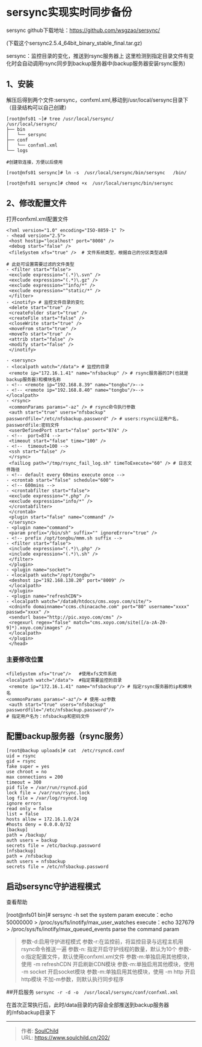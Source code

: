 # sersync实现实时同步备份

<!--more-->
sersync  github下载地址：https://github.com/wsgzao/sersync/

(下载这个sersync2.5.4_64bit_binary_stable_final.tar.gz)

sersync：监控目录的变化，推送到rsync服务器上
这里检测到指定目录文件有变化时会自动调用rsync同步到backup服务器中(backup服务器安装rsync服务)

## 1、安装

解压后得到两个文件:sersync，confxml.xml,移动到/usr/local/sersync目录下（目录结构可以自己创建）
```
[root@nfs01 ~]# tree /usr/local/sersync/
/usr/local/sersync/
├── bin
│   └── sersync
├── conf
│   └── confxml.xml
└── logs

#创建软连接，方便以后使用

[root@nfs01 sersync]# ln -s  /usr/local/sersync/bin/sersync   /bin/

[root@nfs01 sersync]# chmod +x  /usr/local/sersync/bin/sersync
```

## 2、修改配置文件
打开confxml.xml配置文件
```
<?xml version="1.0" encoding="ISO-8859-1" ?>
- <head version="2.5">
 <host hostip="localhost" port="8008" />
 <debug start="false" />
 <fileSystem xfs="true" />  # 文件系统类型，根据自己的分区类型选择

# 此处可设置需要过滤的文件类型
- <filter start="false">
 <exclude expression="(.*)\.svn" />
 <exclude expression="(.*)\.gz" />
 <exclude expression="^info/*" />
 <exclude expression="^static/*" />
 </filter>
- <inotify> # 监控文件目录的变化
 <delete start="true" />
 <createFolder start="true" />
 <createFile start="false" />
 <closeWrite start="true" />
 <moveFrom start="true" />
 <moveTo start="true" />
 <attrib start="false" />
 <modify start="false" />
 </inotify>

- <sersync>
- <localpath watch="/data"> # 监控的目录
 <remote ip="172.16.1.41" name="nfsbackup" /> # rsync服务器的IP(也就是backup服务器)和模块名称
- <!-- <remote ip="192.168.8.39" name="tongbu"/>-->
- <!-- <remote ip="192.168.8.40" name="tongbu"/>-->
</localpath>
- <rsync>
 <commonParams params="-az" /> # rsync命令执行参数
 <auth start="true" users="nfsbackup" passwordfile="/etc/nfsbackup.password" /> # users:rsync认证用户名，passwordfile:密码文件
 <userDefinedPort start="false" port="874" />
- <!--  port=874 -->
 <timeout start="false" time="100" />
- <!--  timeout=100 -->
 <ssh start="false" />
 </rsync>
 <failLog path="/tmp/rsync_fail_log.sh" timeToExecute="60" /> # 日志文件路径
- <!-- default every 60mins execute once -->
- <crontab start="false" schedule="600">
- <!-- 600mins -->
- <crontabfilter start="false">
 <exclude expression="*.php" />
 <exclude expression="info/*" />
 </crontabfilter>
 </crontab>
 <plugin start="false" name="command" />
 </sersync>
- <plugin name="command">
 <param prefix="/bin/sh" suffix="" ignoreError="true" />
- <!-- prefix /opt/tongbu/mmm.sh suffix -->
- <filter start="false">
 <include expression="(.*)\.php" />
 <include expression="(.*)\.sh" />
 </filter>
 </plugin>
- <plugin name="socket">
- <localpath watch="/opt/tongbu">
 <deshost ip="192.168.138.20" port="8009" />
 </localpath>
 </plugin>
- <plugin name="refreshCDN">
- <localpath watch="/data0/htdocs/cms.xoyo.com/site/">
 <cdninfo domainname="ccms.chinacache.com" port="80" username="xxxx" passwd="xxxx" />
 <sendurl base="http://pic.xoyo.com/cms" />
 <regexurl regex="false" match="cms.xoyo.com/site([/a-zA-Z0-9]*).xoyo.com/images" />
 </localpath>
 </plugin>
 </head>
```

### 主要修改位置
```
<fileSystem xfs="true"/>   #使用xfs文件系统
<localpath watch="/data">  #指定需要监控的目录
 <remote ip="172.16.1.41" name="nfsbackup"/> # 指定rsync服务器的ip和模块名
<commonParams params="-az"/> # 使用-az参数
 <auth start="true" users="nfsbackup" passwordfile="/etc/nfsbackup.password"/> 
# 指定用户名为：nfsbackup和密码文件
```

## 配置backup服务器（rsync服务）
```
[root@backup uploads]# cat  /etc/rsyncd.conf
uid = rsync
gid = rsync
fake super = yes
use chroot = no
max connections = 200
timeout = 300
pid file = /var/run/rsyncd.pid
lock file = /var/run/rsync.lock
log file = /var/log/rsyncd.log
ignore errors
read only = false
list = false
hosts allow = 172.16.1.0/24
#hosts deny = 0.0.0.0/32
[backup]
path = /backup/
auth users = backup
secrets file = /etc/backup.password
[nfsbackup]
path = /nfsbackup
auth users = nfsbackup
secrets file = /etc/nfsbackup.password
```

## 启动sersync守护进程模式
查看帮助

[root@nfs01 bin]# sersync -h
set the system param
execute：echo 50000000 > /proc/sys/fs/inotify/max_user_watches
execute：echo 327679 > /proc/sys/fs/inotify/max_queued_events
parse the command param
>参数-d:启用守护进程模式
>参数-r:在监控前，将监控目录与远程主机用rsync命令推送一遍
>参数-n: 指定开启守护线程的数量，默认为10个
>参数-o:指定配置文件，默认使用confxml.xml文件
>参数-m:单独启用其他模块，使用 -m refreshCDN 开启刷新CDN模块
>参数-m:单独启用其他模块，使用 -m socket 开启socket模块
>参数-m:单独启用其他模块，使用 -m http 开启http模块
不加-m参数，则默认执行同步程序


##开启服务
`sersync -r -d -o  /usr/local/sersync/conf/confxml.xml`

在首次正常执行后，此时/data目录的内容会全部推送到backup服务器的/nfsbackup目录下











---

> 作者: [SoulChild](https://www.soulchild.cn)  
> URL: https://www.soulchild.cn/202/  

